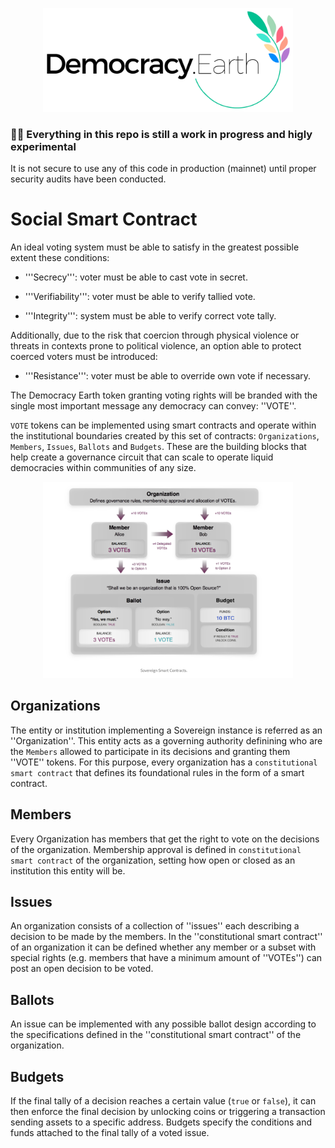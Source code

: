 <p align="center">
<img src="images/democracy-earth.png" width="400" title="Democracy Earth Foundation">
</p>

### 🚨🚧 Everything in this repo is still a work in progress and higly experimental
It is not secure to use any of this code in production (mainnet) until proper security audits have been conducted.

# Social Smart Contract

An ideal voting system must be able to satisfy in the greatest possible extent these conditions:

* '''Secrecy''': voter must be able to cast vote in secret.

* '''Verifiability''': voter must be able to verify tallied vote.

* '''Integrity''': system must be able to verify correct vote tally.

Additionally, due to the risk that coercion through physical violence or threats in contexts prone to political violence, an option able to protect coerced voters must be introduced:

* '''Resistance''': voter must be able to override own vote if necessary.

The Democracy Earth token granting voting rights will be branded with the single most important message any democracy can convey: ''VOTE''.

`VOTE` tokens can be implemented using smart contracts and operate within the institutional boundaries created by this set of contracts: `Organizations`, `Members`, `Issues`, `Ballots` and `Budgets`. These are the building blocks that help create a governance circuit that can scale to operate liquid democracies within communities of any size.

<p align="center">
<img src="images/vote-liquid-democracy-smart-contracts.png" width="400" title="Democracy smart contracts">
</p>

## Organizations

The entity or institution implementing a Sovereign instance is referred as an ''Organization''. This entity acts as a governing authority definining who are the `Members` allowed to participate in its decisions and granting them ''VOTE'' tokens. For this purpose, every organization has a `constitutional smart contract` that defines its foundational rules in the form of a smart contract.

## Members

Every Organization has members that get the right to vote on the decisions of the organization. Membership approval is defined in `constitutional smart contract` of the organization, setting how open or closed as an institution this entity will be.

## Issues

An organization consists of a collection of ''issues'' each describing a decision to be made by the members. In the ''constitutional smart contract'' of an organization it can be defined whether any member or a subset with special rights (e.g. members that have a minimum amount of ''VOTEs'') can post an open decision to be voted.

## Ballots

An issue can be implemented with any possible ballot design according to the specifications defined in the ''constitutional smart contract'' of the organization.

## Budgets 

If the final tally of a decision reaches a certain value (`true` or `false`), it can then enforce the final decision by unlocking coins or triggering a transaction sending assets to a specific address. Budgets specify the conditions and funds attached to the final tally of a voted issue.